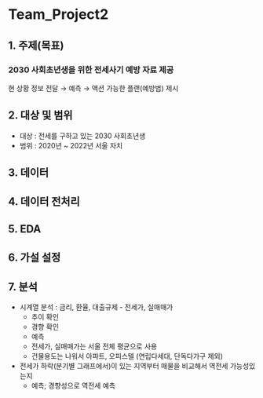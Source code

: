 # Team_Project2  
  
## 1. 주제(목표)
### 2030 사회초년생을 위한 전세사기 예방 자료 제공  
현 상황 정보 전달 → 예측 → 액션 가능한 플랜(예방법) 제시  
  
## 2. 대상 및 범위
- 대상 : 전세를 구하고 있는 2030 사회초년생
- 범위 : 2020년 ~ 2022년 서울 자치

## 3. 데이터

## 4. 데이터 전처리

## 5. EDA

## 6. 가설 설정

## 7. 분석
- 시계열 분석
: 금리, 환율, 대출규제 - 전세가, 실매매가
  - 추이 확인
  - 경향 확인
  - 예측
  + 전세가, 실매매가는 서울 전체 평균으로 사용
  + 건물용도는 나워서 아파트, 오피스텔 (연립다세대, 단독다가구 제외)
- 전세가 하락(분기별 그래프에서)이 있는 지역부터 매물을 비교해서 역전세 가능성있는지
  - 예측; 경향성으로 역전세 예측
